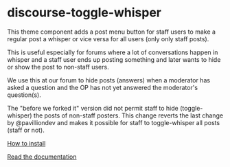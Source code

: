 # discourse-toggle-whisper

This theme component adds a post menu button for staff users to make a regular post a whisper or vice versa for all users (only only staff posts).

This is useful especially for forums where a lot of conversations happen in whisper and a staff user ends up posting something and later wants to hide or show the post to non-staff users.

We use this at our forum to hide posts (answers) when a moderator has asked a question and the OP has not yet answered the moderator's question(s).   

The "before we forked it" version did not permit staff to hide (toggle-whisper) the posts of non-staff posters.  This change reverts the last change by @pavilliondev and makes it possible for staff to toggle-whisper all posts (staff or not).

[How to install](https://meta.discourse.org/t/how-do-i-install-a-theme-or-theme-component/63682)

[Read the documentation](https://thepavilion.io/t/4029)
